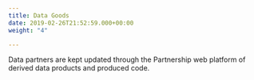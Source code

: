 ```yaml
---
title: Data Goods
date: 2019-02-26T21:52:59.000+00:00
weight: "4"

---
```

Data partners are kept updated through the Partnership web platform of derived data products and produced code.